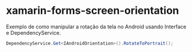 # xamarin-forms-screen-orientation

Exemplo de como manipular a rotação da tela no Android usando Interface e DependencyService.
```C#
DependencyService.Get<IAndroidOrientation>().RotateToPortrait();
```
